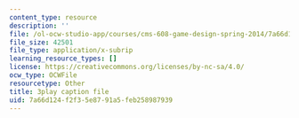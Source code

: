```yaml
---
content_type: resource
description: ''
file: /ol-ocw-studio-app/courses/cms-608-game-design-spring-2014/7a66d124f2f35e8791a5feb258987939_1506700.vtt
file_size: 42501
file_type: application/x-subrip
learning_resource_types: []
license: https://creativecommons.org/licenses/by-nc-sa/4.0/
ocw_type: OCWFile
resourcetype: Other
title: 3play caption file
uid: 7a66d124-f2f3-5e87-91a5-feb258987939
---
```

